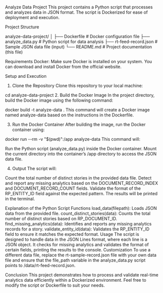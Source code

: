 Analyze Data Project
This project contains a Python script that processes and analyzes data in JSON format. The script is Dockerized for ease of deployment and execution.

Project Structure

analyze-data-project/
│
├── Dockerfile                   # Docker configuration file
├── analyze_data.py              # Python script for data analysis
├── rt-feed-record.json          # Sample JSON data file (input)
└── README.md                    # Project documentation (this file)

Requirements
Docker: Make sure Docker is installed on your system. You can download and install Docker from the official website.

Setup and Execution
1. Clone the Repository
Clone this repository to your local machine:

cd analyze-data-project
2. Build the Docker Image
In the project directory, build the Docker image using the following command:

docker build -t analyze-data .
This command will create a Docker image named analyze-data based on the instructions in the Dockerfile.

3. Run the Docker Container
After building the image, run the Docker container using:

docker run --rm -v "$(pwd)":/app analyze-data
This command will:

Run the Python script (analyze_data.py) inside the Docker container.
Mount the current directory into the container’s /app directory to access the JSON data file.

4. Output
The script will:

Count the total number of distinct stories in the provided data file.
Detect and report any missing analytics based on the DOCUMENT_RECORD_INDEX and DOCUMENT_RECORD_COUNT fields.
Validate the format of the RP_ENTITY_ID field against the expected pattern.
The results will be printed in the terminal.

Explanation of the Python Script
Functions
load_data(filepath): Loads JSON data from the provided file.
count_distinct_stories(data): Counts the total number of distinct stories based on RP_DOCUMENT_ID.
find_missing_analytics(data): Identifies and reports any missing analytics records for a story.
validate_entity_id(data): Validates the RP_ENTITY_ID field to ensure it matches the expected format.
Usage
The script is designed to handle data in the JSON Lines format, where each line is a JSON object.
It checks for missing analytics and validates the format of certain fields, printing the results to the console.
Customization
To use a different data file, replace the rt-sample-record.json file with your own data file and ensure that the file_path variable in the analyze_data.py script points to /data/rt-feed-record.json.

Conclusion
This project demonstrates how to process and validate real-time analytics data efficiently within a Dockerized environment. Feel free to modify the script or Dockerfile to suit your needs.
